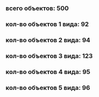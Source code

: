 ### всего объектов:  500
### кол-во объектов 1 вида:  92
### кол-во объектов 2 вида:  94
### кол-во объектов 3 вида:  123
### кол-во объектов 4 вида:  95
### кол-во объектов 5 вида:  96
